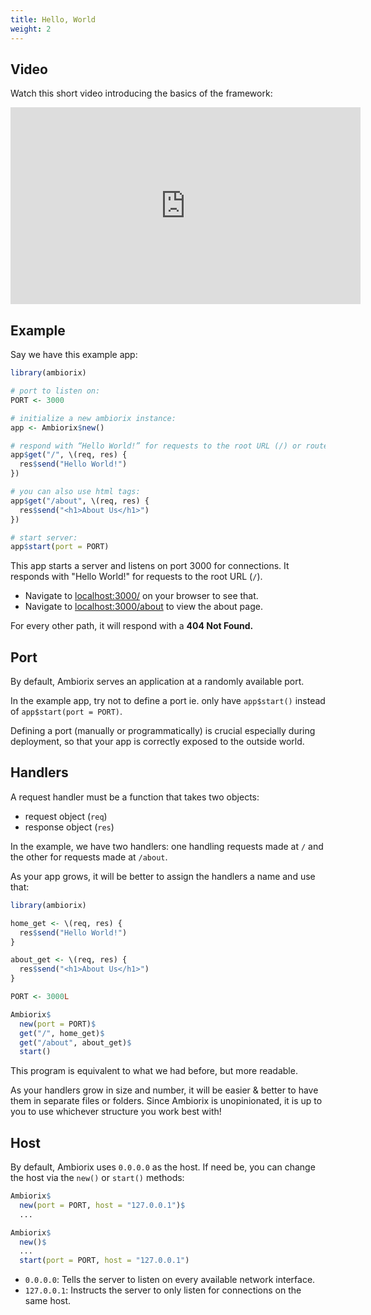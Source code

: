 ```yaml
---
title: Hello, World
weight: 2
---
```


## Video

Watch this short video introducing the basics of the framework:

<iframe width="560" height="315" src="https://www.youtube.com/embed/owpbIQ-j6Kk?si=FM5P0T-YFQpMr_8s" title="YouTube video player" frameborder="0" allow="accelerometer; autoplay; clipboard-write; encrypted-media; gyroscope; picture-in-picture; web-share" referrerpolicy="strict-origin-when-cross-origin" allowfullscreen></iframe>

## Example

Say we have this example app:

```r
library(ambiorix)

# port to listen on:
PORT <- 3000

# initialize a new ambiorix instance:
app <- Ambiorix$new()

# respond with “Hello World!” for requests to the root URL (/) or route:
app$get("/", \(req, res) {
  res$send("Hello World!")
})

# you can also use html tags:
app$get("/about", \(req, res) {
  res$send("<h1>About Us</h1>")
})

# start server:
app$start(port = PORT)
```

This app starts a server and listens on port 3000 for connections.
It responds with "Hello World!" for requests to the root URL (`/`).

- Navigate to [localhost:3000/](http://localhost:3000/) on your browser to see that.
- Navigate to [localhost:3000/about](http://localhost:3000/about) to view the about page.

For every other path, it will respond with a **404 Not Found.**

## Port

By default, Ambiorix serves an application at a randomly available port.

In the example app, try not to define a port ie. only have `app$start()` instead of `app$start(port = PORT)`.

Defining a port (manually or programmatically) is crucial especially during
deployment, so that your app is correctly exposed to the outside world.

## Handlers

A request handler must be a function that takes two objects:

- request object (`req`)
- response object (`res`)

In the example, we have two handlers: one handling requests made at `/` and the
other for requests made at `/about`.

As your app grows, it will be better to assign the handlers a name and use that:

```r
library(ambiorix)

home_get <- \(req, res) {
  res$send("Hello World!")
}

about_get <- \(req, res) {
  res$send("<h1>About Us</h1>")
}

PORT <- 3000L

Ambiorix$
  new(port = PORT)$
  get("/", home_get)$
  get("/about", about_get)$
  start()
```

This program is equivalent to what we had before, but more readable.

As your handlers grow in size and number, it will be easier & better to
have them in separate files or folders. Since Ambiorix is unopinionated,
it is up to you to use whichever structure you work best with!

## Host

By default, Ambiorix uses `0.0.0.0` as the host. If need be, you can change the
host via the `new()` or `start()` methods:

```r
Ambiorix$
  new(port = PORT, host = "127.0.0.1")$
  ...
```

```r
Ambiorix$
  new()$
  ...
  start(port = PORT, host = "127.0.0.1")
```

- `0.0.0.0`: Tells the server to listen on every available network interface.
- `127.0.0.1`: Instructs the server to only listen for connections on the same host.

